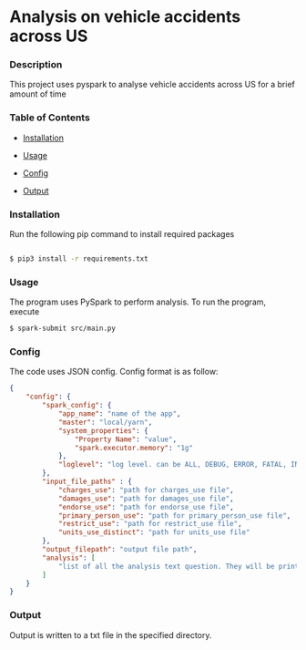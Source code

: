 
# Analysis on vehicle accidents across US

  

### Description

This project uses pyspark to analyse vehicle accidents across US for a brief amount of time

  

### Table of Contents

- [Installation](#installation)

- [Usage](#usage)

- [Config](#config)

- [Output](#output)


  

### Installation

Run the following pip command to install required packages

```bash

$ pip3 install -r requirements.txt
```

  

### Usage

The program uses PySpark to perform analysis. To run the program, execute
```bash
$ spark-submit src/main.py
```

### Config
The code uses JSON config. Config format is as follow:

```JSON
{
    "config": {
        "spark_config": {
            "app_name": "name of the app",
            "master": "local/yarn",
            "system_properties": {
                "Property Name": "value",
                "spark.executor.memory": "1g"
            },
            "loglevel": "log level. can be ALL, DEBUG, ERROR, FATAL, INFO, OFF, TRACE, WARN"
        },
        "input_file_paths" : {
            "charges_use": "path for charges_use file",
            "damages_use": "path for damages_use file",
            "endorse_use": "path for endorse_use file",
            "primary_person_use": "path for primary_person_use file",
            "restrict_use": "path for restrict_use file",
            "units_use_distinct": "path for units_use file"
        },
        "output_filepath": "output file path",
        "analysis": [
            "list of all the analysis text question. They will be printed in the file along with answers."
        ]
    }
}
```

### Output
Output is written to a txt file in the specified directory.
